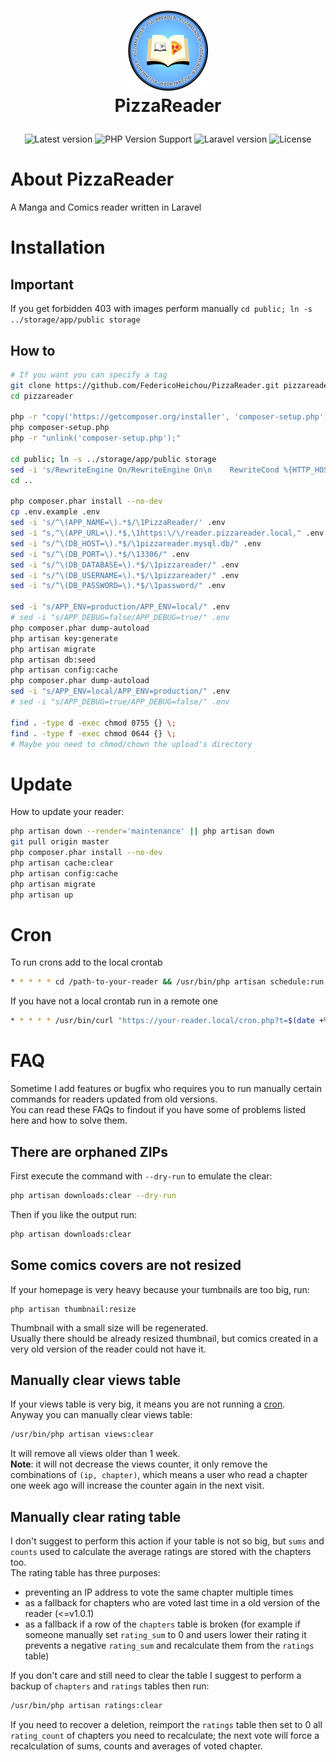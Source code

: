 # <p align="center">![PizzaReader Logo](storage/app/public/img/logo/PizzaReader-128.png)<br />PizzaReader</p>
<p align="center">
    <img alt="Latest version" src="https://img.shields.io/badge/stable-v1.0.0-blue">
    <img alt="PHP Version Support" src="https://img.shields.io/badge/php-%3E%3D7.4-blue">
    <img alt="Laravel version" src="https://img.shields.io/badge/laravel-%5E8.0-lime">
    <img alt="License" src="https://img.shields.io/badge/license-Apache 2-green"></p>

# About PizzaReader
A Manga and Comics reader written in Laravel

# Installation
## Important
If you get forbidden 403 with images perform manually `cd public; ln -s ../storage/app/public storage`

## How to
```bash
# If you want you can specify a tag
git clone https://github.com/FedericoHeichou/PizzaReader.git pizzareader
cd pizzareader

php -r "copy('https://getcomposer.org/installer', 'composer-setup.php');"
php composer-setup.php
php -r "unlink('composer-setup.php');"

cd public; ln -s ../storage/app/public storage
sed -i 's/RewriteEngine On/RewriteEngine On\n    RewriteCond %{HTTP_HOST} ^\(.+\)\\.reader\\.pizzareader\\.local$   [NC]\n    RewriteRule ^\(.*\)$ https:\/\/reader\\.pizzareader\\.local%{REQUEST_URI} [R=301,QSA,NC,L]/g' .htaccess
cd ..

php composer.phar install --no-dev
cp .env.example .env
sed -i 's/^\(APP_NAME=\).*$/\1PizzaReader/' .env
sed -i "s,^\(APP_URL=\).*$,\1https:\/\/reader.pizzareader.local," .env
sed -i "s/^\(DB_HOST=\).*$/\1pizzareader.mysql.db/" .env
sed -i "s/^\(DB_PORT=\).*$/\13306/" .env
sed -i "s/^\(DB_DATABASE=\).*$/\1pizzareader/" .env
sed -i "s/^\(DB_USERNAME=\).*$/\1pizzareader/" .env
sed -i "s/^\(DB_PASSWORD=\).*$/\1password/" .env

sed -i "s/APP_ENV=production/APP_ENV=local/" .env
# sed -i "s/APP_DEBUG=false/APP_DEBUG=true/" .env
php composer.phar dump-autoload
php artisan key:generate
php artisan migrate
php artisan db:seed
php artisan config:cache
php composer.phar dump-autoload
sed -i "s/APP_ENV=local/APP_ENV=production/" .env
# sed -i "s/APP_DEBUG=true/APP_DEBUG=false/" .env

find . -type d -exec chmod 0755 {} \;
find . -type f -exec chmod 0644 {} \;
# Maybe you need to chmod/chown the upload's directory
```

# Update
How to update your reader:
```bash
php artisan down --render='maintenance' || php artisan down
git pull origin master
php composer.phar install --no-dev
php artisan cache:clear
php artisan config:cache
php artisan migrate
php artisan up
```
# Cron
To run crons add to the local crontab
```bash
* * * * * cd /path-to-your-reader && /usr/bin/php artisan schedule:run >> /dev/null 2>&1
```

If you have not a local crontab run in a remote one
```bash
* * * * * /usr/bin/curl "https://your-reader.local/cron.php?t=$(date +%s)" 2>&1
```

# FAQ
Sometime I add features or bugfix who requires you to run manually certain commands for readers updated from old versions.  
You can read these FAQs to findout if you have some of problems listed here and how to solve them.

## There are orphaned ZIPs
First execute the command with `--dry-run` to emulate the clear:
```bash
php artisan downloads:clear --dry-run
```
Then if you like the output run:
```bash
php artisan downloads:clear
```

## Some comics covers are not resized
If your homepage is very heavy because your tumbnails are too big, run:
```
php artisan thumbnail:resize
```
Thumbnail with a small size will be regenerated.  
Usually there should be already resized thumbnail, but comics created in a very old version of the reader could not have it.

## Manually clear views table
If your views table is very big, it means you are not running a [cron](#cron).  
Anyway you can manually clear views table:
```bash
/usr/bin/php artisan views:clear
```
It will remove all views older than 1 week.  
**Note**: it will not decrease the views counter, it only remove the combinations of `(ip, chapter)`, which means a user who read a chapter one week ago will increase the counter again in the next visit.

## Manually clear rating table
I don't suggest to perform this action if your table is not so big, but `sums` and `counts` used to calculate the average ratings are stored with the chapters too.  
The rating table has three purposes:
- preventing an IP address to vote the same chapter multiple times
- as a fallback for chapters who are voted last time in a old version of the reader (<=v1.0.1)
- as a fallback if a row of the `chapters` table is broken (for example if someone manually set `rating_sum` to 0 and users lower their rating it prevents a negative `rating_sum` and recalculate them from the `ratings` table)

If you don't care and still need to clear the table I suggest to perform a backup of `chapters` and `ratings` tables then run:
```bash
/usr/bin/php artisan ratings:clear
```
If you need to recover a deletion, reimport the `ratings` table then set to 0 all `rating_count` of chapters you need to recalculate; the next vote will force a recalculation of sums, counts and averages of voted chapter.
